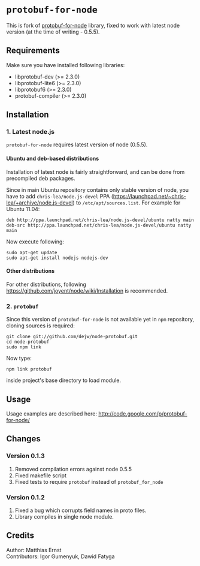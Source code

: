 # `protobuf-for-node`

This is fork of [protobuf-for-node](http://code.google.com/p/protobuf-for-node/) library, fixed to work with latest node version (at the time of writing - 0.5.5).

## Requirements

Make sure you have installed following libraries:

* libprotobuf-dev (>= 2.3.0)
* libprotobuf-lite6 (>= 2.3.0)
* libprotobuf6 (>= 2.3.0)
* protobuf-compiler (>= 2.3.0)

## Installation

### 1. Latest node.js
`protobuf-for-node` requires latest version of node (0.5.5).

#### Ubuntu and deb-based distributions

Installation of latest node is fairly straightforward, and can be done from precompiled deb packages.

Since in main Ubuntu repository contains only stable version of node, you have to add `chris-lea/node.js-devel` PPA (https://launchpad.net/~chris-lea/+archive/node.js-devel) to `/etc/apt/sources.list`. For example for Ubuntu 11.04:

    deb http://ppa.launchpad.net/chris-lea/node.js-devel/ubuntu natty main 
    deb-src http://ppa.launchpad.net/chris-lea/node.js-devel/ubuntu natty main 

Now execute following:

    sudo apt-get update
    sudo apt-get install nodejs nodejs-dev
 
#### Other distributions

For other distributions, following https://github.com/joyent/node/wiki/Installation is recommended. 

### 2. `protobuf`

Since this version of `protobuf-for-node` is not available yet in `npm` repository, cloning sources is required:

    git clone git://github.com/dejw/node-protobuf.git
    cd node-protobuf
    sudo npm link

Now type:

    npm link protobuf

inside project's base directory to load module.

## Usage

Usage examples are described here: http://code.google.com/p/protobuf-for-node/

## Changes

### Version 0.1.3

1. Removed compilation errors against node 0.5.5
2. Fixed makefile script
3. Fixed tests to require `protobuf` instead of `protobuf_for_node`

### Version 0.1.2

1. Fixed a bug which corrupts field names in proto files.
2. Library compiles in single node module.

## Credits

Author: Matthias Ernst  
Contributors: Igor Gumenyuk, Dawid Fatyga